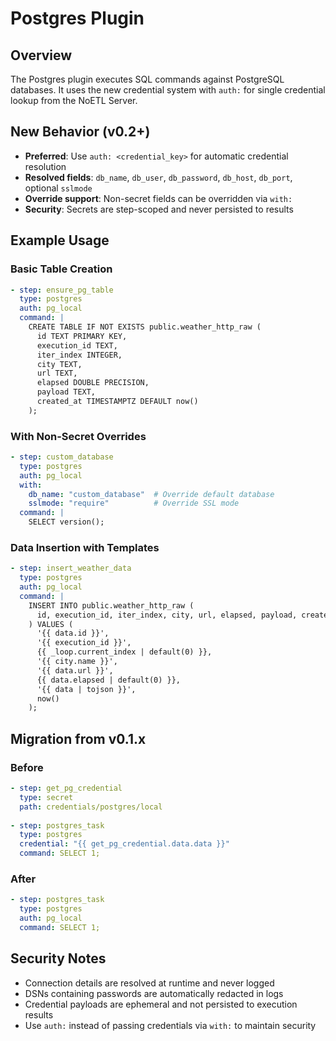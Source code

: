 # Postgres Plugin

## Overview

The Postgres plugin executes SQL commands against PostgreSQL databases. It uses the new credential system with `auth:` for single credential lookup from the NoETL Server.

## New Behavior (v0.2+)

- **Preferred**: Use `auth: <credential_key>` for automatic credential resolution
- **Resolved fields**: `db_name`, `db_user`, `db_password`, `db_host`, `db_port`, optional `sslmode`
- **Override support**: Non-secret fields can be overridden via `with:`
- **Security**: Secrets are step-scoped and never persisted to results

## Example Usage

### Basic Table Creation
```yaml
- step: ensure_pg_table
  type: postgres
  auth: pg_local
  command: |
    CREATE TABLE IF NOT EXISTS public.weather_http_raw (
      id TEXT PRIMARY KEY,
      execution_id TEXT,
      iter_index INTEGER,
      city TEXT,
      url TEXT,
      elapsed DOUBLE PRECISION,
      payload TEXT,
      created_at TIMESTAMPTZ DEFAULT now()
    );
```

### With Non-Secret Overrides
```yaml
- step: custom_database
  type: postgres
  auth: pg_local
  with:
    db_name: "custom_database"  # Override default database
    sslmode: "require"          # Override SSL mode
  command: |
    SELECT version();
```

### Data Insertion with Templates
```yaml
- step: insert_weather_data
  type: postgres
  auth: pg_local
  command: |
    INSERT INTO public.weather_http_raw (
      id, execution_id, iter_index, city, url, elapsed, payload, created_at
    ) VALUES (
      '{{ data.id }}',
      '{{ execution_id }}',
      {{ _loop.current_index | default(0) }},
      '{{ city.name }}',
      '{{ data.url }}',
      {{ data.elapsed | default(0) }},
      '{{ data | tojson }}',
      now()
    );
```

## Migration from v0.1.x

### Before
```yaml
- step: get_pg_credential
  type: secret
  path: credentials/postgres/local
  
- step: postgres_task
  type: postgres
  credential: "{{ get_pg_credential.data.data }}"
  command: SELECT 1;
```

### After
```yaml
- step: postgres_task
  type: postgres
  auth: pg_local
  command: SELECT 1;
```

## Security Notes

- Connection details are resolved at runtime and never logged
- DSNs containing passwords are automatically redacted in logs
- Credential payloads are ephemeral and not persisted to execution results
- Use `auth:` instead of passing credentials via `with:` to maintain security


